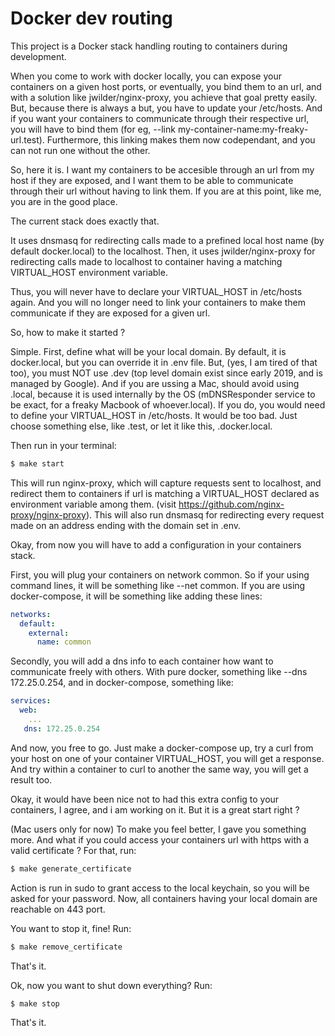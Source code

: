 # Docker dev routing

This project is a Docker stack handling routing to containers during development.

When you come to work with docker locally, you can expose your containers on a given host ports, or eventually, you bind them to an url, and with a solution like jwilder/nginx-proxy, you achieve that goal pretty easily. But, because there is always a but, you have to update your /etc/hosts. And if you want your containers to communicate through their respective url, you will have to bind them (for eg, --link my-container-name:my-freaky-url.test). Furthermore, this linking makes them now codependant, and you can not run one without the other.

So, here it is. I want my containers to be accesible through an url from my host if they are exposed, and I want them to be able to communicate through their url without having to link them. If you are at this point, like me, you are in the good place.

The current stack does exactly that.

It uses dnsmasq for redirecting calls made to a prefined local host name (by default docker.local) to the localhost. Then, it uses jwilder/nginx-proxy for redirecting calls made to localhost to container having a matching VIRTUAL_HOST environment variable.

Thus, you will never have to declare your VIRTUAL_HOST in /etc/hosts again. And you will no longer need to link your containers to make them communicate if they are exposed for a given url.

So, how to make it started ?

Simple. First, define what will be your local domain. By default, it is docker.local, but you can override it in .env file. But, (yes, I am tired of that too), you must NOT use .dev (top level domain exist since early 2019, and is managed by Google). And if you are ussing a Mac, should avoid using .local, because it is used internally by the OS (mDNSResponder service to be exact, for a freaky Macbook of whoever.local). If you do, you would need to define your VIRTUAL_HOST in /etc/hosts. It would be too bad. Just choose something else, like .test, or let it like this, .docker.local.

Then run in your terminal:

```sh
$ make start
```

This will run nginx-proxy, which will capture requests sent to localhost, and redirect them to containers if url is matching a VIRTUAL_HOST declared as environment variable among them. (visit https://github.com/nginx-proxy/nginx-proxy). This will also run dnsmasq for redirecting every request made on an address ending with the domain set in .env.

Okay, from now you will have to add a configuration in your containers stack.

First, you will plug your containers on network common. So if your using command lines, it will be something like --net common. If you are using docker-compose, it will be something like adding these lines:

```yaml
networks:
  default:
    external:
      name: common
```

Secondly, you will add a dns info to each container how want to communicate freely with others. With pure docker, something like --dns 172.25.0.254, and in docker-compose, something like:

```yaml
services:
  web:
    ...
   dns: 172.25.0.254
```

And now, you free to go. Just make a docker-compose up, try a curl from your host on one of your container VIRTUAL_HOST, you will get a response. And try within a container to curl to another the same way, you will get a result too.

Okay, it would have been nice not to had this extra config to your containers, I agree, and i am working on it. But it is a great start right ?

(Mac users only for now)
To make you feel better, I gave you something more. And what if you could access your containers url with https with a valid certificate ? For that, run:

```sh
$ make generate_certificate
```

Action is run in sudo to grant access to the local keychain, so you will be asked for your password. Now, all containers having your local domain are reachable on 443 port.

You want to stop it, fine! Run:

```sh
$ make remove_certificate
```

That's it.

Ok, now you want to shut down everything? Run:

```sh
$ make stop
```

That's it.


